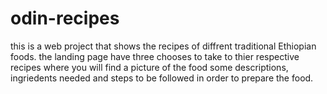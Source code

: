 # odin-recipes
this is a web project that shows the recipes of diffrent traditional Ethiopian foods.  the landing page have three chooses to take to thier respective recipes where you will find a picture of the food  some descriptions, ingriedents needed and steps to be followed in order to prepare the food.